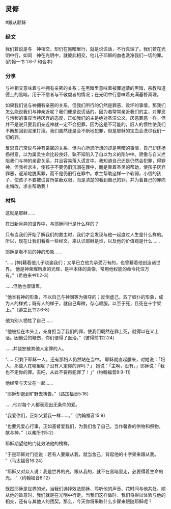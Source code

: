 ## 灵修
#跟从耶稣

### 经文

我们若说是与　神相交，却仍在黑暗里行，就是说谎话，不行真理了。我们若在光明中行，如同　神在光明中，就彼此相交，他儿子耶稣的血也洗净我们一切的罪。(约翰一书 1:6-7 和合本)

### 分享

与神相交意味着与神拥有亲密的关系；在黑暗里意味着被罪遮蔽的黑暗，宗教和道德上的黑暗，用于不信者与不敬虔者的情况；在光明中行意味着充满基督真理。

如果我们说与神拥有亲密的关系，但我们所行的仍然是罪恶、败坏的事情，那我们怎么能说我们与神亲近呢？我们便是说谎话的。因为若常常亲近我们的主，对罪恶与污秽的事应当持厌弃的态度，正如我们的主是绝对圣洁公义，厌恶罪恶一样。但并不是说只要我们亲近神就一定不会犯罪，因为这是不可能的，旧人的惯性使我们不断想回到泥里打滚。我们虽然还是会不断地犯罪，但是耶稣的宝血会洗尽我们一切的罪。

反思自己常说与神有亲密的关系，但内心所思所想的却是黑暗的事情，自己却还扬扬得意，以为属灵生命比较良好，孰不知陷入了自以为义的陷阱中。骄傲与自义拦阻我们与神的亲密关系，并且容易落入谎言中。我知道自己还是仍然会犯罪，得罪神，但我祈求主，使孩子不要仍旧沉溺在罪中，而是靠着圣灵的帮助，使孩子厌弃罪恶，逐渐地脱离罪，而不是仍旧行在罪中。求主帮助这样一个软弱，小信的孩子，使孩子不要被谎言所蒙蔽双眼，而是清楚的看到自己的罪，并为着自己的罪向主悔改，求主帮助我！

### 材料

这就是耶稣……

在日新月异的世界中，与耶稣同行是什么样的？

只有当我们开始了解我们的救主时，我们才会发现与他一起度过人生是什么样的。所以，现在让我们看看一些经文，来认识耶稣是谁，以及他的价值观是什么……

耶稣是看不见的神的形象……

“……[神]藉着他儿子晓谕我们；又早已立他为承受万有的，也曾藉着他创造诸世界。 他是神荣耀所发的光辉，是神本体的真像，常用他权能的命令托住万有。”（希伯来书1:2-3）

……但他也很谦卑。

“他本有神的形象，不以自己与神同等为强夺的；反倒虚己，取了奴仆的形象，成为人的样式；既有人的样子，就自己卑微，存心顺服，以至于死，且死在十字架上。”（腓立比书2:6-8）

他为别人牺牲了自己……

“他被挂在木头上，亲身担当了我们的罪，使我们既然在罪上死，就得以在义上活。因他受的鞭伤，你们便得了医治。”（彼得前书2:24）

......并饶恕被其他人定罪的人。

“……只剩下耶稣一人，还有那妇人仍然站在当中。 耶稣就直起腰来，对她说：「妇人，那些人在哪里呢？没有人定你的罪吗？」 她说：「主啊，没有。」耶稣说：「我也不定你的罪。去吧，从此不要再犯罪了！」”（约翰福音8:9-11）

他经常与天父在一起……

“耶稣却退到旷野去祷告。”（路加福音5:16）

……他对每个人都表现出无条件的爱。

“我爱你们，正如父爱我一样……。”（约翰福音15:9）

“也要凭爱心行事，正如基督爱我们，为我们舍了自己，当作馨香的供物和祭物，献与神。”（以弗所书5:2）

耶稣期望他的门徒效法他的榜样。

“于是耶稣对门徒说：若有人要跟从我，就当舍己，背起他的十字架来跟从我。 ”（马太福音16:24）

“耶稣又对众人说：我是世界的光。跟从我的，就不在黑暗里走，必要得着生命的光。 ”（约翰福音8:12）

既然耶稣是世界的光，当我们选择效法耶稣、聆听他的声音、花时间与他共处、顺从他的旨意时，我们就是在光明中行走。当我们这样做时，我们将得以体验与他的相交，还有与其他人的团契。那么，今天你将采取什么步骤来跟随耶稣呢？